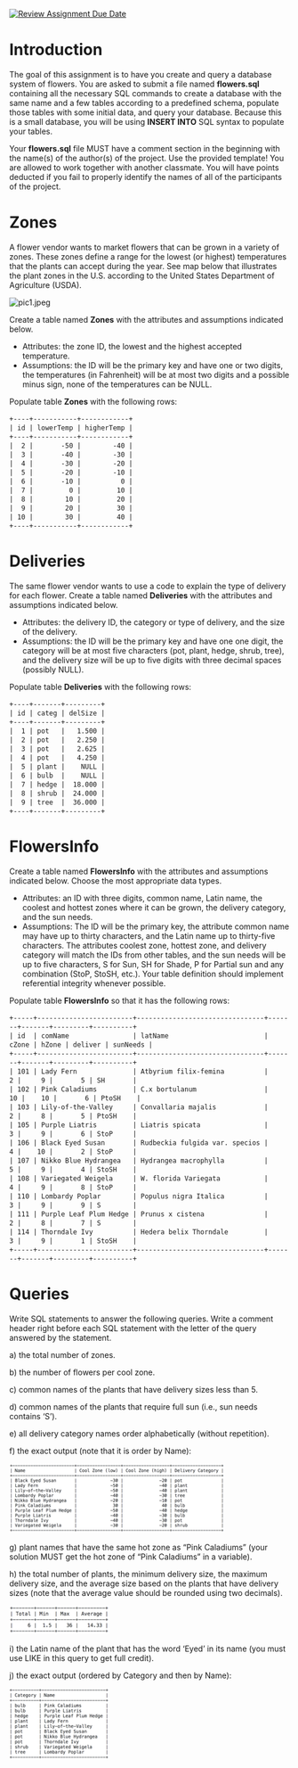 [![Review Assignment Due Date](https://classroom.github.com/assets/deadline-readme-button-22041afd0340ce965d47ae6ef1cefeee28c7c493a6346c4f15d667ab976d596c.svg)](https://classroom.github.com/a/pTVdABVF)
# Introduction

The goal of this assignment is to have you create and query a database system of flowers. You are asked to submit a file named **flowers.sql** containing all the necessary SQL commands to create a database with the same name and a few tables according to a predefined schema, populate those tables with some initial data, and query your database. Because this is a small database, you will be using **INSERT INTO** SQL syntax to populate your tables. 

Your **flowers.sql** file MUST have a comment section in the beginning with the name(s) of the author(s) of the project. Use the provided template! You are allowed to work together with another classmate.  You will have points deducted if you fail to properly identify the names of all of the participants of the project. 

# Zones

A flower vendor wants to market flowers that can be grown in a variety of zones. These zones define a range for the lowest (or highest) temperatures that the plants can accept during the year. See map below that illustrates the plant zones in the U.S. according to the United States Department of Agriculture (USDA). 

![pic1.jpeg](pics/pic1.jpeg)

Create a table named **Zones** with the attributes and assumptions indicated below.

* Attributes: the zone ID, the lowest and the highest accepted temperature.
* Assumptions: the ID will be the primary key and have one or two digits, the temperatures (in Fahrenheit) will be at most two digits and a possible minus sign, none of the temperatures can be NULL. 

Populate table **Zones** with the following rows:

```
+----+-----------+------------+
| id | lowerTemp | higherTemp |
+----+-----------+------------+
|  2 |       -50 |        -40 |
|  3 |       -40 |        -30 |
|  4 |       -30 |        -20 |
|  5 |       -20 |        -10 |
|  6 |       -10 |          0 |
|  7 |         0 |         10 |
|  8 |        10 |         20 |
|  9 |        20 |         30 |
| 10 |        30 |         40 |
+----+-----------+------------+
```

# Deliveries

The same flower vendor wants to use a code to explain the type of delivery for each flower. Create a table named **Deliveries** with the attributes and assumptions indicated below. 

* Attributes: the delivery ID, the category or type of delivery, and the size of the delivery. 
* Assumptions: the ID will be the primary key and have one one digit, the category will be at most five characters (pot, plant, hedge, shrub, tree), and the delivery size will be up to five digits with three decimal spaces (possibly NULL). 

Populate table **Deliveries** with the following rows:

```
+----+-------+---------+
| id | categ | delSize |
+----+-------+---------+
|  1 | pot   |   1.500 |
|  2 | pot   |   2.250 |
|  3 | pot   |   2.625 |
|  4 | pot   |   4.250 |
|  5 | plant |    NULL |
|  6 | bulb  |    NULL |
|  7 | hedge |  18.000 |
|  8 | shrub |  24.000 |
|  9 | tree  |  36.000 |
+----+-------+---------+
```

# FlowersInfo

Create a table named **FlowersInfo** with the attributes and assumptions indicated below. Choose the most appropriate data types. 

* Attributes: an ID with three digits, common name, Latin name, the coolest and hottest zones where it can be grown, the delivery category, and the sun needs. 
* Assumptions: The ID will be the primary key, the attribute common name may have up to thirty characters, and the Latin name up to thirty-five characters. The attributes coolest zone, hottest zone, and delivery category will match the IDs from other tables, and the sun needs will be up to five characters, S for Sun, SH for Shade, P for Partial sun and any combination (StoP, StoSH, etc.). Your table definition should implement referential integrity whenever possible. 

Populate table **FlowersInfo** so that it has the following rows:

```
+-----+------------------------+--------------------------------+-------+-------+---------+----------+
| id  | comName                | latName                        | cZone | hZone | deliver | sunNeeds |
+-----+------------------------+--------------------------------+-------+-------+---------+----------+
| 101 | Lady Fern              | Atbyrium filix-femina          |     2 |     9 |       5 | SH       |
| 102 | Pink Caladiums         | C.x bortulanum                 |    10 |    10 |       6 | PtoSH    |
| 103 | Lily-of-the-Valley     | Convallaria majalis            |     2 |     8 |       5 | PtoSH    |
| 105 | Purple Liatris         | Liatris spicata                |     3 |     9 |       6 | StoP     |
| 106 | Black Eyed Susan       | Rudbeckia fulgida var. specios |     4 |    10 |       2 | StoP     |
| 107 | Nikko Blue Hydrangea   | Hydrangea macrophylla          |     5 |     9 |       4 | StoSH    |
| 108 | Variegated Weigela     | W. florida Variegata           |     4 |     9 |       8 | StoP     |
| 110 | Lombardy Poplar        | Populus nigra Italica          |     3 |     9 |       9 | S        |
| 111 | Purple Leaf Plum Hedge | Prunus x cistena               |     2 |     8 |       7 | S        |
| 114 | Thorndale Ivy          | Hedera belix Thorndale         |     3 |     9 |       1 | StoSH    |
+-----+------------------------+--------------------------------+-------+-------+---------+----------+
```

# Queries

Write SQL statements to answer the following queries. Write a comment header right before each SQL statement with the letter of the query answered by the statement. 

a) the total number of zones. 

b) the number of flowers per cool zone. 

c) common names of the plants that have delivery sizes less than 5. 

d) common names of the plants that require full sun (i.e., sun needs contains ‘S’). 

e) all delivery category names order alphabetically (without repetition). 

f) the exact output (note that it is order by Name):

![pic2.png](pics/pic2.png)

g) plant names that have the same hot zone as “Pink Caladiums” (your solution MUST get the hot zone of “Pink Caladiums” in a variable). 

h) the total number of plants, the minimum delivery size, the maximum delivery size, and the average size based on the plants that have delivery sizes (note that the average value should be rounded using two decimals). 

![pic3.png](pics/pic3.png)

i) the Latin name of the plant that has the word ‘Eyed’ in its name (you must use LIKE in this query to get full credit). 

j) the exact output (ordered by Category and then by Name):

![pic4.png](pics/pic4.png)
